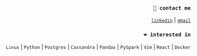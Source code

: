 <div align="right">

### ```🤙 contact me```

[```linkedin```](https://www.linkedin.com/in/sergencepoglu/)
  |
[```gmail```](mailto:dev.csgn@gmail.com)



### ```❤️ interested in```

```Linux```  | ```Python```   | ```Postgres```  |  ```Cassandra```  |   ```Pandas```  |  ```PySpark```   |  ```Vim```   |  ```React```  |   ```Docker```
